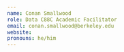 ```yaml
---
name: Conan Smallwood
role: Data C88C Academic Facilitator
email: conan.smallwood@berkeley.edu
website:
pronouns: he/him
---
```

